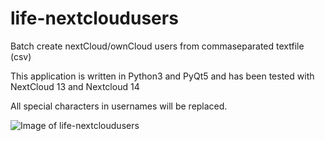 # life-nextcloudusers
Batch create nextCloud/ownCloud users from commaseparated textfile (csv)


This application is written in Python3 and PyQt5 
and has been tested with NextCloud 13 and Nextcloud 14

All special characters in usernames will be replaced.


![Image of life-nextcloudusers](http://life-edu.eu/images/nextcloudusers2.png)
